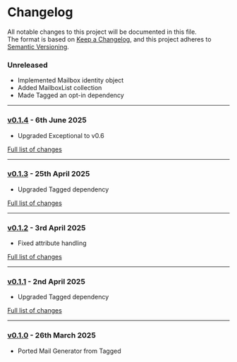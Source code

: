 # Changelog

All notable changes to this project will be documented in this file.<br>
The format is based on [Keep a Changelog](https://keepachangelog.com/en/1.0.0/),
and this project adheres to [Semantic Versioning](https://semver.org/spec/v2.0.0.html).

### Unreleased
- Implemented Mailbox identity object
- Added MailboxList collection
- Made Tagged an opt-in dependency

---

### [v0.1.4](https://github.com/decodelabs/relay/commits/v0.1.4) - 6th June 2025

- Upgraded Exceptional to v0.6

[Full list of changes](https://github.com/decodelabs/relay/compare/v0.1.3...v0.1.4)

---

### [v0.1.3](https://github.com/decodelabs/relay/commits/v0.1.3) - 25th April 2025

- Upgraded Tagged dependency

[Full list of changes](https://github.com/decodelabs/relay/compare/v0.1.2...v0.1.3)

---

### [v0.1.2](https://github.com/decodelabs/relay/commits/v0.1.2) - 3rd April 2025

- Fixed attribute handling

[Full list of changes](https://github.com/decodelabs/relay/compare/v0.1.1...v0.1.2)

---

### [v0.1.1](https://github.com/decodelabs/relay/commits/v0.1.1) - 2nd April 2025

- Upgraded Tagged dependency

[Full list of changes](https://github.com/decodelabs/relay/compare/v0.1.0...v0.1.1)

---

### [v0.1.0](https://github.com/decodelabs/relay/commits/v0.1.0) - 26th March 2025

- Ported Mail Generator from Tagged
